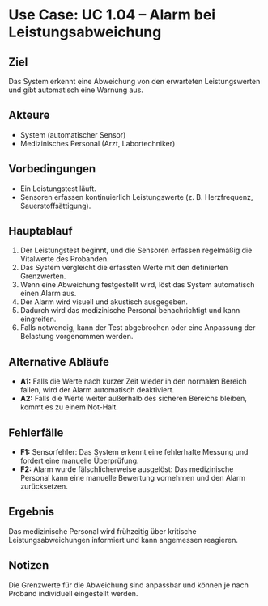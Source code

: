 # Use Case: UC 1.04 – Alarm bei Leistungsabweichung

## Ziel
Das System erkennt eine Abweichung von den erwarteten Leistungswerten und gibt automatisch eine Warnung aus.

## Akteure
- System (automatischer Sensor)
- Medizinisches Personal (Arzt, Labortechniker)

## Vorbedingungen
- Ein Leistungstest läuft.
- Sensoren erfassen kontinuierlich Leistungswerte (z. B. Herzfrequenz, Sauerstoffsättigung).

## Hauptablauf
1. Der Leistungstest beginnt, und die Sensoren erfassen regelmäßig die Vitalwerte des Probanden.
2. Das System vergleicht die erfassten Werte mit den definierten Grenzwerten.
3. Wenn eine Abweichung festgestellt wird, löst das System automatisch einen Alarm aus.
4. Der Alarm wird visuell und akustisch ausgegeben.
5. Dadurch wird das medizinische Personal benachrichtigt und kann eingreifen.
6. Falls notwendig, kann der Test abgebrochen oder eine Anpassung der Belastung vorgenommen werden.

## Alternative Abläufe
- **A1:** Falls die Werte nach kurzer Zeit wieder in den normalen Bereich fallen, wird der Alarm automatisch deaktiviert.
- **A2:** Falls die Werte weiter außerhalb des sicheren Bereichs bleiben, kommt es zu einem Not-Halt.

## Fehlerfälle
- **F1:** Sensorfehler: Das System erkennt eine fehlerhafte Messung und fordert eine manuelle Überprüfung.
- **F2:** Alarm wurde fälschlicherweise ausgelöst:  Das medizinische Personal kann eine manuelle Bewertung vornehmen und den Alarm zurücksetzen.

## Ergebnis
Das medizinische Personal wird frühzeitig über kritische Leistungsabweichungen informiert und kann angemessen reagieren.

## Notizen
Die Grenzwerte für die Abweichung sind anpassbar und können je nach Proband individuell eingestellt werden.
